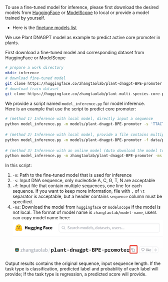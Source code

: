 To use a fine-tuned model for inference, please first download the desired models from [HuggingFace](https://huggingface.co/zhangtaolab) or [ModelScope](https://www.modelscope.cn/organization/zhangtaolab) to local or provide a model trained by yourself.

* Here is the [finetune models list](resources/finetune_models.md)

We use Plant DNAGPT model as example to predict active core promoter in plants.

First download a fine-tuned model and corresponding dataset from HuggingFace or ModelScope

```bash
# prepare a work directory
mkdir inference
# download fine-tuned model
git clone https://huggingface.co/zhangtaolab/plant-dnagpt-BPE-promoter models/plant-dnagpt-BPE-promoter
# download train dataset
git clone https://huggingface.co/zhangtaolab/plant-multi-species-core-promoters data/plant-multi-species-core-promoters
```

We provide a script named `model_inference.py` for model inference.  
Here is an example that use the script to predict core promoter:

```bash
# (method 1) Inference with local model, directly input a sequence
python model_inference.py -m models/plant-dnagpt-BPE-promoter -s 'TTACTAAATTTATAACGATTTTTTATCTAACTTTAGCTCATCAATCTTTACCGTGTCAAAATTTAGTGCCAAGAAGCAGACATGGCCCGATGATCTTTTACCCTGTTTTCATAGCTCGCGAGCCGCGACCTGTGTCCAACCTCAACGGTCACTGCAGTCCCAGCACCTCAGCAGCCTGCGCCTGCCATACCCCCTCCCCCACCCACCCACACACACCATCCGGGCCCACGGTGGGACCCAGATGTCATGCGCTGTACGGGCGAGCAACTAGCCCCCACCTCTTCCCAAGAGGCAAAACCT'

# (method 2) Inference with local model, provide a file contains multiple sequences to predict
python model_inference.py -m models/plant-dnagpt-BPE-promoter -f data/plant-multi-species-core-promoters/test.csv -o inference/promoter_predict_results.txt

# (method 3) Inference with an online model (Auto download the model trained by us from huggingface or modelscope)
python model_inference.py -m zhangtaolab/plant-dnagpt-BPE-promoter -ms huggingface -s 'GGGAAAAAGTGAACTCCATTGTTTTTTCACGCTAAGCAGACCACAATTGCTGCTTGGTACGAAAAGAAAACCGAACCCTTTCACCCACGCACAACTCCATCTCCATTAGCATGGACAGAACACCGTAGATTGAACGCGGGAGGCAACAGGCTAAATCGTCCGTTCAGCCAAAACGGAATCATGGGCTGTTTTTCCAGAAGGCTCCGTGTCGTGTGGTTGTGGTCCAAAAACGAAAAAGAAAGAAAAAAGAAAACCCTTCCCAAGACGTGAAGAAAAGCAATGCGATGCTGATGCACGTTA'
```

In this script:
1. `-m`: Path to the fine-tuned model that is used for inference
2. `-s`: Input DNA sequence, only nucleotide A, C, G, T, N are acceptable
3. `-f`: Input file that contain multiple sequences, one line for each sequence. If you want to keep more information, file with `,` of `\t` separator is acceptable, but a header contains `sequence` column must be specified.
4. `-ms`: Download the model from `huggingface` or `modelscope` if the model is not local. The format of model name is `zhangtaolab/model-name`, users can copy model name here:
![copy](resources/huggingface_copy.png)

Output results contains the original sequence, input sequence length. If the task type is classification, predicted label and probability of each label will provide; If the task type is regression, a predicted score will provide.

